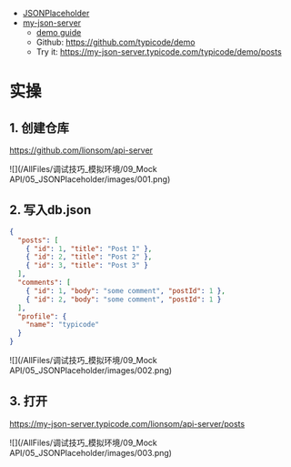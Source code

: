 * [JSONPlaceholder](https://jsonplaceholder.typicode.com/)
* [my-json-server](https://my-json-server.typicode.com/)
    * [demo guide](https://my-json-server.typicode.com/typicode/demo)
    * Github: https://github.com/typicode/demo
    * Try it: https://my-json-server.typicode.com/typicode/demo/posts



# 实操

## 1. 创建仓库

https://github.com/lionsom/api-server

![](/AllFiles/调试技巧_模拟环境/09_Mock API/05_JSONPlaceholder/images/001.png)



## 2. 写入db.json

```json
{
  "posts": [
    { "id": 1, "title": "Post 1" },
    { "id": 2, "title": "Post 2" },
    { "id": 3, "title": "Post 3" }
  ],
  "comments": [
    { "id": 1, "body": "some comment", "postId": 1 },
    { "id": 2, "body": "some comment", "postId": 1 }
  ],
  "profile": {
    "name": "typicode"
  }
}
```

![](/AllFiles/调试技巧_模拟环境/09_Mock API/05_JSONPlaceholder/images/002.png)



## 3. 打开

https://my-json-server.typicode.com/lionsom/api-server/posts



![](/AllFiles/调试技巧_模拟环境/09_Mock API/05_JSONPlaceholder/images/003.png)

